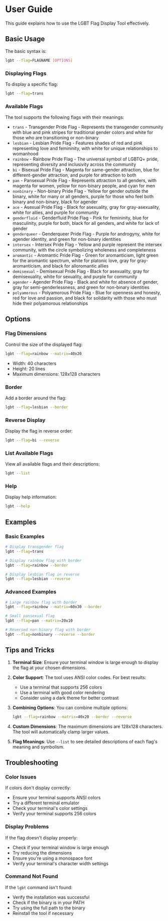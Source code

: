 # User Guide

This guide explains how to use the LGBT Flag Display Tool effectively.

## Basic Usage

The basic syntax is:

```bash
lgbt --flag=FLAGNAME [OPTIONS]
```

### Displaying Flags

To display a specific flag:

```bash
lgbt --flag=trans
```

### Available Flags

The tool supports the following flags with their meanings:

- `trans` - Transgender Pride Flag - Represents the transgender community with blue and pink stripes for traditional gender colors and white for those who are transitioning or non-binary
- `lesbian` - Lesbian Pride Flag - Features shades of red and pink representing love and femininity, with white for unique relationships to womanhood
- `rainbow` - Rainbow Pride Flag - The universal symbol of LGBTQ+ pride, representing diversity and inclusivity across the community
- `bi` - Bisexual Pride Flag - Magenta for same-gender attraction, blue for different-gender attraction, and purple for attraction to both
- `pan` - Pansexual Pride Flag - Represents attraction to all genders, with magenta for women, yellow for non-binary people, and cyan for men
- `nonbinary` - Non-binary Pride Flag - Yellow for gender outside the binary, white for many or all genders, purple for those who feel both binary and non-binary, black for agender
- `ace` - Asexual Pride Flag - Black for asexuality, gray for gray-asexuality, white for allies, and purple for community
- `genderfluid` - Genderfluid Pride Flag - Pink for femininity, blue for masculinity, purple for both, black for all genders, and white for lack of gender
- `genderqueer` - Genderqueer Pride Flag - Purple for androgyny, white for agender identity, and green for non-binary identities
- `intersex` - Intersex Pride Flag - Yellow and purple represent the intersex community, with the circle symbolizing wholeness and completeness
- `aromantic` - Aromantic Pride Flag - Green for aromanticism, light green for the aromantic spectrum, white for platonic love, gray for gray-aromanticism, and black for alloromantic allies
- `demisexual` - Demisexual Pride Flag - Black for asexuality, gray for demisexuality, white for sexuality, and purple for community
- `agender` - Agender Pride Flag - Black and white for absence of gender, gray for semi-genderlessness, and green for non-binary identities
- `polyamorous` - Polyamorous Pride Flag - Blue for openness and honesty, red for love and passion, and black for solidarity with those who must hide their polyamorous relationships

## Options

### Flag Dimensions

Control the size of the displayed flag:

```bash
lgbt --flag=rainbow --matrix=40x20
```

- Width: 40 characters
- Height: 20 lines
- Maximum dimensions: 128x128 characters

### Border

Add a border around the flag:

```bash
lgbt --flag=lesbian --border
```

### Reverse Display

Display the flag in reverse order:

```bash
lgbt --flag=bi --reverse
```

### List Available Flags

View all available flags and their descriptions:

```bash
lgbt --list
```

### Help

Display help information:

```bash
lgbt --help
```

## Examples

### Basic Examples

```bash
# Display transgender flag
lgbt --flag=trans

# Display rainbow flag with border
lgbt --flag=rainbow --border

# Display lesbian flag in reverse
lgbt --flag=lesbian --reverse
```

### Advanced Examples

```bash
# Large rainbow flag with border
lgbt --flag=rainbow --matrix=60x30 --border

# Small pansexual flag
lgbt --flag=pan --matrix=20x10

# Reversed non-binary flag with border
lgbt --flag=nonbinary --reverse --border
```

## Tips and Tricks

1. **Terminal Size**: Ensure your terminal window is large enough to display the flag at your chosen dimensions.

2. **Color Support**: The tool uses ANSI color codes. For best results:
   - Use a terminal that supports 256 colors
   - Use a terminal with good color rendering
   - Consider using a dark theme for better contrast

3. **Combining Options**: You can combine multiple options:
   ```bash
   lgbt --flag=rainbow --matrix=40x20 --border --reverse
   ```

4. **Custom Dimensions**: The maximum dimensions are 128x128 characters. The tool will automatically clamp larger values.

5. **Flag Meanings**: Use `--list` to see detailed descriptions of each flag's meaning and symbolism.

## Troubleshooting

### Color Issues

If colors don't display correctly:
- Ensure your terminal supports ANSI colors
- Try a different terminal emulator
- Check your terminal's color settings
- Verify your terminal supports 256 colors

### Display Problems

If the flag doesn't display properly:
- Check if your terminal window is large enough
- Try reducing the dimensions
- Ensure you're using a monospace font
- Verify your terminal's character width settings

### Command Not Found

If the `lgbt` command isn't found:
- Verify the installation was successful
- Check if the binary is in your PATH
- Try using the full path to the binary
- Reinstall the tool if necessary 